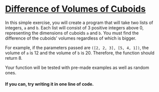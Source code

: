 # [Difference of Volumes of Cuboids](https://www.codewars.com/kata/58cb43f4256836ed95000f97/train/swift)

In this simple exercise, you will create a program that will take two lists of integers, ```a``` and ```b```. Each list will consist of 3 positive integers above 0, representing the dimensions of cuboids ```a``` and ```b```. You must find the difference of the cuboids' volumes regardless of which is bigger.

For example, if the parameters passed are ```([2, 2, 3], [5, 4, 1])```, the volume of ```a``` is 12 and the volume of ```b``` is 20. Therefore, the function should return 8.

Your function will be tested with pre-made examples as well as random ones.

#### If you can, try writing it in one line of code.

